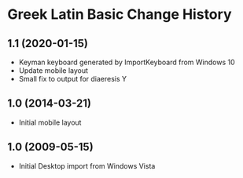 Greek Latin Basic Change History
====================

1.1 (2020-01-15)
----------------
* Keyman keyboard generated by ImportKeyboard from Windows 10 
* Update mobile layout
* Small fix to output for diaeresis Y

1.0 (2014-03-21)
----------------
* Initial mobile layout

1.0 (2009-05-15)
----------------------
* Initial Desktop import from Windows Vista

